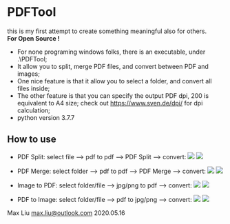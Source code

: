 # PDFTool

this is my first attempt to create something meaningful also for others.  
**For Open Source !**  
* For none programing windows folks, there is an executable, under .\PDFTool;
* It allow you to split, merge PDF files, and convert between PDF and images;
* One nice feature is that it allow you to select a folder, and convert all files inside;
* The other feature is that you can specify the output PDF dpi, 200 is equivalent to A4 size; check out <https://www.sven.de/dpi/> for dpi calculation;
* python version 3.7.7


## How to use
* PDF Split: select file --> pdf to pdf --> PDF Split --> convert:
  ![](./ScreenShots/PDFSplit.png)
  ![](.\ScreenShots\PDFSplited.png)

* PDF Merge: select folder --> pdf to pdf --> PDF Merge --> convert:
  ![](.\ScreenShots/PDFMerge.png)
  ![](.\ScreenShots/PDFMerged.png)

* Image to PDF: select folder/file --> jpg/png to pdf --> convert:
  ![](.\ScreenShots/JpgToPDF.png)
  ![](.\ScreenShots/JpgToPDFFinished.png)

* PDF to Image: select folder/file --> pdf to jpg/png --> convert:
  ![](.\ScreenShots/PDFToJpg.png)
  ![](.\ScreenShots/PDFToJpgFinished.png)

Max Liu <max.liu@outlook.com>
2020.05.16